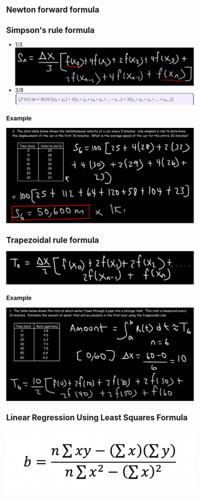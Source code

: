 ## Newton forward formula

## Simpson's rule formula
- 1/3 ![simsopnsRuleFormula](./static/simpsonsRuleFormula.png)
- 3/8 ![](./static/simpsons38Formula.png)
### Example
![](./static/simpsonRuleExample1.png)

## Trapezoidal rule formula
![](./static/trapezoidalRuleFormula.png)
### Example
![](./static/trapezoidalRuleExample1.png)

## Linear Regression Using Least Squares Formula
![](./static/leastSquaresLinearRegressionFormula.png)